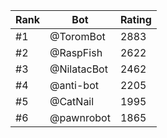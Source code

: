 Rank|Bot|Rating
---|---|---
#1|@ToromBot|2883
#2|@RaspFish|2622
#3|@NilatacBot|2462
#4|@anti-bot|2205
#5|@CatNail|1995
#6|@pawnrobot|1865
